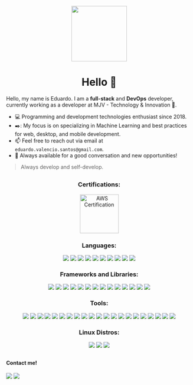 <p align="center"><img src="https://media2.giphy.com/media/XO8RMtRaK73isIt0i2/giphy.gif?cid=790b76111118bd310d43c11016fa3b521584d57d6e6755b7&rid=giphy.gif&ct=g" width="150" align=center></p>
<h1 align="center">Hello 👋</h1>

Hello, my name is Eduardo. I am a <b>full-stack</b> and <b>DevOps</b> developer, currently working as a developer at MJV - Technology & Innovation 🚀.

- 💻 Programming and development technologies enthusiast since 2018.
- ✒️: My focus is on specializing in Machine Learning and best practices for web, desktop, and mobile development.
- 📫 Feel free to reach out via email at `eduardo.valencio.santos@gmail.com`.
- 💬 Always available for a good conversation and new opportunities! 
> Always develop and self-develop.

##

<div class="certifications">
<h3 align=center>Certifications:</h3>
<div align="center" class="technologies">
<img src="https://d1.awsstatic.com/training-and-certification/certification-badges/AWS-Certified-Cloud-Practitioner_badge.634f8a21af2e0e956ed8905a72366146ba22b74c.png" alt="AWS Certification" width="105"/>
</div>

<div class="languages">
<h3 align=center>Languages:</h3>
<div align="center" class="technologies">
<img src="https://skillicons.dev/icons?i=go" />
<img src="https://skillicons.dev/icons?i=java" />
<img src="https://skillicons.dev/icons?i=py" />
<img src="https://skillicons.dev/icons?i=cs" />
<img src="https://skillicons.dev/icons?i=ts" />
<img src="https://skillicons.dev/icons?i=js" />
<img src="https://skillicons.dev/icons?i=dart" />
<img src="https://skillicons.dev/icons?i=php" />
<img src="https://skillicons.dev/icons?i=bash" />
<img src="https://skillicons.dev/icons?i=clojure" />
</div>
</div>

<div class="frameworks">
<h3 align=center>Frameworks and Libraries:</h3>
<div align=center>
<img src="https://skillicons.dev/icons?i=flutter"/>
<img src="https://skillicons.dev/icons?i=angular"/>
<img src="https://skillicons.dev/icons?i=react"/>
<img src="https://skillicons.dev/icons?i=redux"/>
<img src="https://skillicons.dev/icons?i=nextjs"/>
<img src="https://skillicons.dev/icons?i=nest"/>
<img src="https://skillicons.dev/icons?i=nodejs"/>
<img src="https://skillicons.dev/icons?i=sequelize"/>
<img src="https://skillicons.dev/icons?i=express"/>
<img src="https://skillicons.dev/icons?i=vite"/>
<img src="https://skillicons.dev/icons?i=flask"/>
<img src="https://skillicons.dev/icons?i=net"/>
<img src="https://skillicons.dev/icons?i=laravel"/>
<img src="https://skillicons.dev/icons?i=materialui"/>
</div>
</div>

<div class="tools">
<h3 align=center>Tools:</h3>
<div align="center" class="technologies">
<img src="https://skillicons.dev/icons?i=aws"/>
<img src="https://skillicons.dev/icons?i=docker"/>
<img src="https://skillicons.dev/icons?i=kubernetes"/>
<img src="https://skillicons.dev/icons?i=jenkins"/>
<img src="https://skillicons.dev/icons?i=graphql"/>
<img src="https://skillicons.dev/icons?i=ansible"/>
<img src="https://skillicons.dev/icons?i=githubactions"/>
<img src="https://skillicons.dev/icons?i=linux"/>
<img src="https://skillicons.dev/icons?i=kafka"/>
<img src="https://skillicons.dev/icons?i=mysql"/>
<img src="https://skillicons.dev/icons?i=sqlite"/>
<img src="https://skillicons.dev/icons?i=firebase"/>
<img src="https://skillicons.dev/icons?i=mongodb"/>
<img src="https://skillicons.dev/icons?i=postman"/>
<img src="https://skillicons.dev/icons?i=latex"/>
<img src="https://skillicons.dev/icons?i=neovim"/>
<img src="https://skillicons.dev/icons?i=vscode"/>
<img src="https://skillicons.dev/icons?i=emacs"/>
<img src="https://skillicons.dev/icons?i=rider"/>
<img src="https://skillicons.dev/icons?i=visualstudio"/>	
<img src="https://skillicons.dev/icons?i=ps"/>
</div>

<div class="distros">
<h3 align=center>Linux Distros:</h3>
<div align=center>
<img src="https://skillicons.dev/icons?i=arch"/>
<img src="https://skillicons.dev/icons?i=ubuntu"/>
<img src="https://skillicons.dev/icons?i=debian"/>
</div>
</div>

</div>

##

<h4>Contact me!</h4>

<div> 
  <a href = "mailto:eduardo.valencio.santos@gmail.com"><img src="https://img.shields.io/badge/-Gmail-%23333?style=for-the-badge&logo=gmail&logoColor=white" target="_blank"></a>
  <a href="https://www.linkedin.com/in/eduardo-valencio-santos" target="_blank"><img src="https://img.shields.io/badge/-LinkedIn-%230077B5?style=for-the-badge&logo=linkedin&logoColor=white" target="_blank"></a> 
</div>
